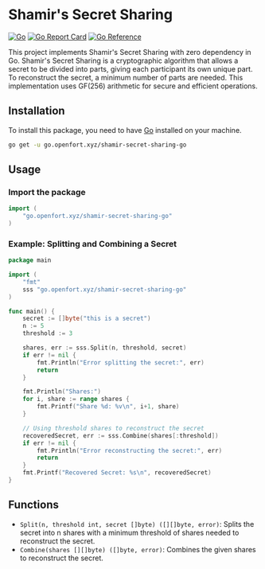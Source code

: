 # Shamir's Secret Sharing
[![Go](https://github.com/openfort-xyz/shamir-secret-sharing-go/actions/workflows/ci.yml/badge.svg)](https://github.com/openfort/shamir-secret-sharing/actions/workflows/ci.yml)
[![Go Report Card](https://goreportcard.com/badge/go.openfort.xyz/shamir-secret-sharing-go)](https://goreportcard.com/report/go.openfort.xyz/shamir-secret-sharing-go)
[![Go Reference](https://pkg.go.dev/badge/go.openfort.xyz/shamir-secret-sharing-go.svg)](https://pkg.go.dev/go.openfort.xyz/shamir-secret-sharing-go)

This project implements Shamir's Secret Sharing with zero dependency in Go. Shamir's Secret Sharing is a cryptographic algorithm that allows a secret to be divided into parts, giving each participant its own unique part. To reconstruct the secret, a minimum number of parts are needed. This implementation uses GF(256) arithmetic for secure and efficient operations.

## Installation

To install this package, you need to have [Go](https://golang.org/doc/install) installed on your machine.

```sh
go get -u go.openfort.xyz/shamir-secret-sharing-go
```

## Usage

### Import the package 
```go
import (
    "go.openfort.xyz/shamir-secret-sharing-go"
)
```

### Example: Splitting and Combining a Secret

```go
package main

import (
    "fmt"
    sss "go.openfort.xyz/shamir-secret-sharing-go"
)

func main() {
    secret := []byte("this is a secret")
    n := 5
    threshold := 3

    shares, err := sss.Split(n, threshold, secret)
    if err != nil {
        fmt.Println("Error splitting the secret:", err)
        return
    }

    fmt.Println("Shares:")
    for i, share := range shares {
        fmt.Printf("Share %d: %v\n", i+1, share)
    }

    // Using threshold shares to reconstruct the secret
    recoveredSecret, err := sss.Combine(shares[:threshold])
    if err != nil {
        fmt.Println("Error reconstructing the secret:", err)
        return
    }
    fmt.Printf("Recovered Secret: %s\n", recoveredSecret)
}
```

## Functions
- `Split(n, threshold int, secret []byte) ([][]byte, error)`: Splits the secret into n shares with a minimum threshold of shares needed to reconstruct the secret.
- `Combine(shares [][]byte) ([]byte, error)`: Combines the given shares to reconstruct the secret.
